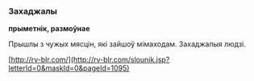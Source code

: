 ### Захаджалы
**прыметнік, размоўнае**

Прышлы з чужых мясцін, які зайшоў мімаходам. Захаджалыя людзі.

<a rel="author">[http://rv-blr.com/](http://rv-blr.com/slounik.jsp?letterId=0&maskId=0&pageId=1095)</a>

